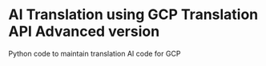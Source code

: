 # AI Translation using GCP Translation API Advanced version
Python code to maintain translation AI code for GCP
